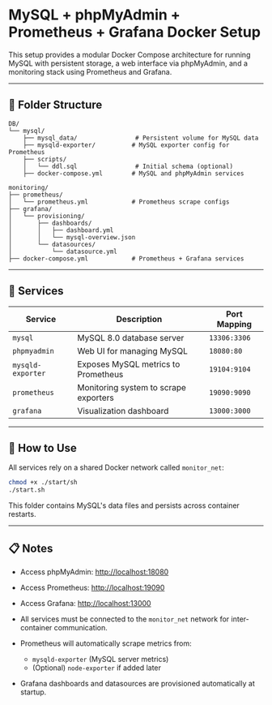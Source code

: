 # MySQL + phpMyAdmin + Prometheus + Grafana Docker Setup

This setup provides a modular Docker Compose architecture for running MySQL with persistent storage, a web interface via phpMyAdmin, and a monitoring stack using Prometheus and Grafana.

---

## 📁 Folder Structure

```
DB/
└── mysql/
    ├── mysql_data/                # Persistent volume for MySQL data
    ├── mysqld-exporter/          # MySQL exporter config for Prometheus
    ├── scripts/
    │   └── ddl.sql                # Initial schema (optional)
    ├── docker-compose.yml        # MySQL and phpMyAdmin services

monitoring/
├── prometheus/
│   └── prometheus.yml            # Prometheus scrape configs
├── grafana/
│   └── provisioning/
│       ├── dashboards/
│       │   ├── dashboard.yml
│       │   └── mysql-overview.json
│       └── datasources/
│           └── datasource.yml
├── docker-compose.yml            # Prometheus + Grafana services
```

---

## 🐳 Services

| Service           | Description                               | Port Mapping     |
|-------------------|-------------------------------------------|------------------|
| `mysql`           | MySQL 8.0 database server                 | `13306:3306`     |
| `phpmyadmin`      | Web UI for managing MySQL                | `18080:80`       |
| `mysqld-exporter` | Exposes MySQL metrics to Prometheus      | `19104:9104`     |
| `prometheus`      | Monitoring system to scrape exporters     | `19090:9090`     |
| `grafana`         | Visualization dashboard                   | `13000:3000`     |

---

## 🔧 How to Use


All services rely on a shared Docker network called `monitor_net`:

```bash
chmod +x ./start/sh
./start.sh
```

This folder contains MySQL's data files and persists across container restarts.

---

## 📋 Notes

- Access phpMyAdmin: [http://localhost:18080](http://localhost:18080)
- Access Prometheus: [http://localhost:19090](http://localhost:19090)
- Access Grafana: [http://localhost:13000](http://localhost:13000)

- All services must be connected to the `monitor_net` network for inter-container communication.

- Prometheus will automatically scrape metrics from:
  - `mysqld-exporter` (MySQL server metrics)
  - (Optional) `node-exporter` if added later

- Grafana dashboards and datasources are provisioned automatically at startup.

